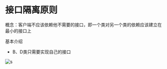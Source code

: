 # 接口隔离原则

概念：客户端不应该依赖他不需要的接口，即一个类对另一个类的依赖应该建立在最小的接口上


基本介绍

- B、D类只需要实现自己的接口

![s](../images/Xnip2020-04-05_23-35-21.png)